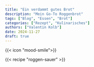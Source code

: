 ```yaml
---
title: "Ein verdammt gutes Brot"
description: "Mein Go-To Roggenbrot"
tags: ["Blog", "Essen", "Brot"]
categories: ["Rezept", "Kulinarisches"]
authors: ["Valentin Kolb"]
date: 2024-11-27
draft: true
---
```


{{< icon "mood-smile">}}

{{< recipe "roggen-sauer" >}}
